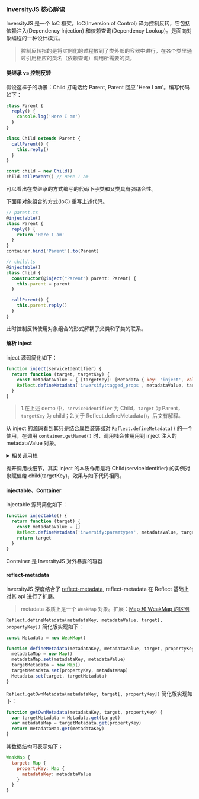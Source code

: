 ### InversityJS 核心解读

InversityJS 是一个 IoC 框架。IoC(Inversion of Control) 译为控制反转，它包括依赖注入(Dependency Injection) 和依赖查询(Dependency Lookup)。是面向对象编程的一种设计模式。

> 控制反转指的是将实例化的过程放到了类外部的容器中进行，在各个类里通过引用相应的类名（依赖查询）调用所需要的类。

#### 类继承 vs 控制反转

假设这样子的场景：Child 打电话给 Parent, Parent 回应 'Here I am'。编写代码如下：

```ts
class Parent {
  reply() {
    console.log('Here I am')
  }
}

class Child extends Parent {
  callParent() {
    this.reply()
  }
}

const child = new Child()
child.callParent() // Here I am
```

可以看出在类继承的方式编写的代码下子类和父类具有强耦合性。

下面用对象组合的方式(IoC) 重写上述代码。

```ts
// parent.ts
@injectable()
class Parent {
  reply() {
    return 'Here I am'
  }
}
container.bind('Parent').to(Parent)

// child.ts
@injectable()
class Child {
  constructor(@inject("Parent") parent: Parent) {
    this.parent = parent
  }

  callParent() {
    this.parent.reply()
  }
}
```

此时控制反转使用对象组合的形式解耦了父类和子类的联系。

#### 解析 inject

inject 源码简化如下：

```js
function inject(serviceIdentifier) {
  return function (target, targetKey) {
    const metadataValue = { [targetKey]: [Metadata { key: 'inject', value: serviceIdentifier })] }
    Reflect.defineMetadata('inversify:tagged_props', metadataValue, target.constructor);
  }
}
```

> 1.在上述 demo 中，`serviceIdentifier` 为 Child，`target` 为 Parent，`targetKey` 为 child；2.关于 Reflect.defineMetadata()，后文有解释。

从 inject 的源码看到其只是结合属性装饰器对 `Reflect.defineMetadata()` 的一个使用，在调用 `container.getNamed()` 时，调用栈会使用用到 inject 注入的 metadataValue 对象。

<details>
<summary>相关调用栈</summary>

```js
=> // container/container.js
=> Container.prototype.getNamed()
=> Container.prototype.getTagged()
=> Container.prototype._get()
=> Container.prototype._planAndResolve()

=> // src/planning/planner.ts
=> plan()
=> _createSubRequests()

=> // reflection_utils.js
=> getDependencies()
=> getTargets()
=> getClassPropsAsTargets()

MetadataReader.prototype.getPropertiesMetadata = function (constructorFunc) {
  var userGeneratedMetadata = Reflect.getMetadata('inversify:tagged_props', constructorFunc) || []
  return userGeneratedMetadata
}
```
</details>

抛开调用栈细节，其实 inject 的本质作用是将 Child(serviceIdentifier) 的实例对象赋值给 child(targetKey)，效果与如下代码相同。

#### injectable、Container

injectable 源码简化如下：

```js
function injectable() {
  return function (target) {
    const metadataValue = []
    Reflect.defineMetadata('inversify:paramtypes', metadataValue, target)
    return target
  }
}
```

Container 是 InversityJS 对外暴露的容器

#### reflect-metadata

InversityJS 深度结合了 [reflect-metadata](https://github.com/rbuckton/reflect-metadata), reflect-metadata 在 Reflect 基础上对其 api 进行了扩展。

> metadata 本质上是一个 `WeakMap` 对象。扩展：[Map 和 WeakMap 的区别](https://github.com/MuYunyun/blog/blob/master/BasicSkill/algorithm/字典.md#map-和-weakmap-的区别)

`Reflect.defineMetadata(metadataKey, metadataValue, target[, propertyKey])` 简化版实现如下：

```js
const Metadata = new WeakMap()

function defineMetadata(metadataKey, metadataValue, target, propertyKey) {
  metadataMap = new Map()
  metadataMap.set(metadataKey, metadataValue)
  targetMetadata = new Map()
  targetMetadata.set(propertyKey, metadataMap)
  Metadata.set(target, targetMetadata)
}
```

`Reflect.getOwnMetadata(metadataKey, target[, propertyKey])` 简化版实现如下：

```js
function getOwnMetadata(metadataKey, target, propertyKey) {
  var targetMetadata = Metadata.get(target)
  var metadataMap = targetMetadata.get(propertyKey)
  return metadataMap.get(metadataKey)
}
```

其数据结构可表示如下：

```js
WeakMap {
  target: Map {
    propertyKey: Map {
      metadataKey: metadataValue
    }
  }
}
```

<!-- #### 标准形式的书写

调用阶段

```ts
@provideNamed(TYPE.Controller, 'MusicController')
class MusicController {}
```

```js

let provideNamed = function (identifier: any, name: string) {
  return fluentProvide(container)(identifier)
    .whenTargetNamed(name) // new ProvideWhenSyntax(bindingWhenOnSyntax, provideDoneSyntax).whenTargetNamed(name)
    .done()                // new ProvideInSyntax(bindingWhenOnSyntax, provideDoneSyntax).done()
}
```

```js
function fluentProvide(container) {
  // function is named for testing
  return function _fluentProvide(serviceIdentifier) {
    var bindingWhenOnSyntax = container.bind(serviceIdentifier).to(null);
    var binding = bindingWhenOnSyntax._binding;
    var provideDoneSyntax = new ProvideDoneSyntax(binding);
    var provideInWhenOnSyntax = new ProvideInWhenOnSyntax(new ProvideInSyntax(bindingWhenOnSyntax, provideDoneSyntax), new ProvideWhenSyntax(bindingWhenOnSyntax, provideDoneSyntax), new ProvideOnSyntax(bindingWhenOnSyntax, provideDoneSyntax));
    return provideInWhenOnSyntax;
  };
}
```

1. container.bind(serviceIdentifier).to(null);
2. container.bind(serviceIdentifier).to(null).whenTargetNamed(name)
3.

```js
import { decorate, injectable } from "inversify";
decorate(injectable(), target)
``` -->

<!-- #### inject 和 lazyInject 的区别 -->